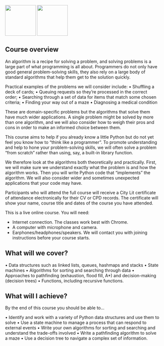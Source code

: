<img width="100" src="https://github.com/paulinejdavis/algorithmsInPython/assets/111147520/9d48be92-e5dd-4610-bada-439bd4a5f20e">

<img width="100" src="https://github.com/paulinejdavis/algorithmsInPython/assets/111147520/1c335f1f-2633-4a0c-bd9e-bf76d4ef01cf">

## Course overview
An algorithm is a recipe for solving a problem, and solving problems is a large part of what programming is all about. Programmers do not only have good general problem-solving skills, they also rely on a large body of standard algorithms that help them get to the solution quickly.

Practical examples of the problems we will consider include:
• Shuffling a deck of cards;
• Queuing requests so they’re processed in the correct order;
• Searching through a set of data for items that match some chosen criteria;
• Finding your way out of a maze
• Diagnosing a medical condition


These are domain-specific problems but the algorithms that solve them have much wider applications. A single problem might be solved by more than one algorithm, and we will also consider how to weigh their pros and cons in order to make an informed choice between them.


This course aims to help if you already know a little Python but do not yet feel you know how to “think like a programmer”. To promote understanding and help to hone your problem-solving skills, we will often solve a problem “from scratch” rather than using, say, a built-in library function.

We therefore look at the algorithms both theoretically and practically. First, we will make sure we understand exactly what the problem is and how the algorithm works. Then you will write Python code that “implements” the algorithm. We will also consider wider and sometimes unexpected applications that your code may have.

Participants who will attend the full course will receive a City Lit certificate of attendance electronically for their CV or CPD records. The certificate will show your name, course title and dates of the course you have attended.

This is a live online course. You will need:
- Internet connection. The classes work best with Chrome.
- A computer with microphone and camera.
- Earphones/headphones/speakers.
We will contact you with joining instructions before your course starts.

## What will we cover?

• Data structures such as linked lists, queues, hashmaps and stacks
• State machines
• Algorithms for sorting and searching through data
• Approaches to pathfinding (exhaustion, flood fill, A*) and decision-making (decision trees)
• Functions, including recursive functions.

## What will I achieve?
By the end of this course you should be able to...

• Identify and work with a variety of Python data structures and use them to solve
• Use a state machine to manage a process that can respond to external events
• Write your own algorithms for sorting and searching and understand the trade-offs involved
• Write a pathfinding algorithm to solve a maze
• Use a decision tree to navigate a complex set of information.
